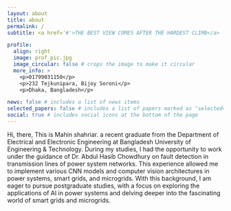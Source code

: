 ```yaml
---
layout: about
title: about
permalink: /
subtitle: <a href='#'>THE BEST VIEW COMES AFTER THE HARDEST CLIMB</a>

profile:
  align: right
  image: prof_pic.jpg
  image_circular: false # crops the image to make it circular
  more_info: >
    <p>01799031150</p>
    <p>232 Tejkunipara, Bijoy Soroni</p>
    <p>Dhaka, Bangladesh</p>

news: false # includes a list of news items
selected_papers: false # includes a list of papers marked as "selected={true}"
social: true # includes social icons at the bottom of the page
---
```


Hi, there, This is Mahin shahriar. a recent graduate from the Department of Electrical and Electronic Engineering at Bangladesh University of Engineering & Technology. During my studies, I had the opportunity to work under the guidance of Dr. Abdul Hasib Chowdhury on fault detection in transmission lines of power system networks. This experience allowed me to implement various CNN models and computer vision architectures in power systems, smart grids, and microgrids. With this background, I am eager to pursue postgraduate studies, with a focus on exploring the applications of AI in power systems and delving deeper into the fascinating world of smart grids and microgrids.
